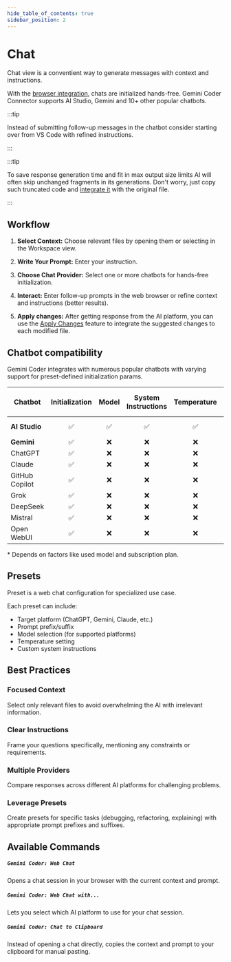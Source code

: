 ```yaml
---
hide_table_of_contents: true
sidebar_position: 2
---
```


# Chat

Chat view is a conventient way to generate messages with context and instructions.

With the [browser integration](/docs/installation/web-browser-integration), chats are initialized hands-free. Gemini Coder Connector supports AI Studio, Gemini and 10+ other popular chatbots.

:::tip

Instead of submitting follow-up messages in the chatbot consider starting over from VS Code with refined instructions.

:::

:::tip

To save response generation time and fit in max output size limits AI will often skip unchanged fragments in its generations. Don't worry, just copy such truncated code and [integrate it](/docs/features/apply-changes) with the original file.

:::

## Workflow

1. **Select Context:**
   Choose relevant files by opening them or selecting in the Workspace view.

2. **Write Your Prompt:**
   Enter your instruction.

3. **Choose Chat Provider:**
   Select one or more chatbots for hands-free initialization.

4. **Interact:**
   Enter follow-up prompts in the web browser or refine context and instructions (better results).

5. **Apply changes:**
   After getting response from the AI platform, you can use the [Apply Changes](/docs/features/apply-changes) feature to integrate the suggested changes to each modified file.

## Chatbot compatibility

Gemini Coder integrates with numerous popular chatbots with varying support for preset-defined initialization params.

| Chatbot        | Initialization | Model | System Instructions | Temperature | Max input tokens |
| -------------- | :------------: | :---: | :-----------------: | :---------: | :--------------: |
| **AI Studio**  |       ✅       |  ✅   |         ✅          |     ✅      |      1-2M\*      |
| **Gemini**     |       ✅       |  ❌   |         ❌          |     ❌      |        ?         |
| ChatGPT        |       ✅       |  ❌   |         ❌          |     ❌      |        ?         |
| Claude         |       ✅       |  ❌   |         ❌          |     ❌      |        ?         |
| GitHub Copilot |       ✅       |  ❌   |         ❌          |     ❌      |     8-17k\*      |
| Grok           |       ✅       |  ❌   |         ❌          |     ❌      |        ?         |
| DeepSeek       |       ✅       |  ❌   |         ❌          |     ❌      |        ?         |
| Mistral        |       ✅       |  ❌   |         ❌          |     ❌      |        ?         |
| Open WebUI     |       ✅       |  ❌   |         ❌          |     ❌      |        ?         |

\* Depends on factors like used model and subscription plan.

## Presets

Preset is a web chat configuration for specialized use case.

Each preset can include:

- Target platform (ChatGPT, Gemini, Claude, etc.)
- Prompt prefix/suffix
- Model selection (for supported platforms)
- Temperature setting
- Custom system instructions

## Best Practices

### Focused Context

Select only relevant files to avoid overwhelming the AI with irrelevant information.

### Clear Instructions

Frame your questions specifically, mentioning any constraints or requirements.

### Multiple Providers

Compare responses across different AI platforms for challenging problems.

### Leverage Presets

Create presets for specific tasks (debugging, refactoring, explaining) with appropriate prompt prefixes and suffixes.

## Available Commands

##### `Gemini Coder: Web Chat`

Opens a chat session in your browser with the current context and prompt.

##### `Gemini Coder: Web Chat with...`

Lets you select which AI platform to use for your chat session.

##### `Gemini Coder: Chat to Clipboard`

Instead of opening a chat directly, copies the context and prompt to your clipboard for manual pasting.
